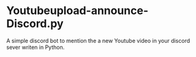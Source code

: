 # Youtubeupload-announce-Discord.py
A simple discord bot to mention the a new Youtube video in your discord sever writen in Python.
